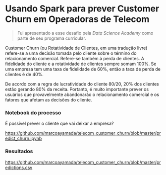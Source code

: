 # Usando Spark para prever Customer Churn em Operadoras de Telecom

>Fui apresentado a esse desafio pela *Data Science Academy* como parte de seu programa curricular.

Customer Churn (ou Rotatividade de Clientes, em uma tradução livre) refere-se a uma decisão tomada pelo cliente sobre o término do relacionamento comercial. Refere-se também à perda de clientes. A fidelidade do cliente e a rotatividade de clientes sempre somam 100%. Se uma empresa tem uma taxa de fidelidade de 60%, então a taxa de perda de clientes é de 40%. 

De acordo com a regra de lucratividade do cliente 80/20, 20% dos clientes estão gerando 80% da receita. Portanto, é muito importante prever os usuários que provavelmente abandonarão o relacionamento comercial e os fatores que afetam as decisões do cliente.

### Notebook do processo

É possível prever o cliente que vai deixar a empresa?

https://github.com/marcoayamada/telecom_customer_churn/blob/master/predict_churn.ipynb

### Resultados

https://github.com/marcoayamada/telecom_customer_churn/blob/master/predictions.csv
